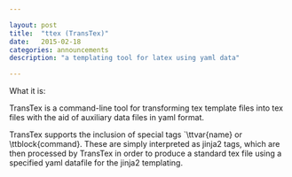 ```yaml
---

layout: post
title:  "ttex (TransTex)"
date:   2015-02-18
categories: announcements 
description: "a templating tool for latex using yaml data"

---
```


What it is:

TransTex is a command-line tool for transforming tex template files into tex files with the aid of auxiliary data files in yaml format.

TransTex supports the inclusion of special tags `\ttvar{name} or \ttblock{command}. These are simply interpreted as jinja2 tags, which are then processed by TransTex in order to produce a standard tex file using a specified yaml datafile for the jinja2 templating.




